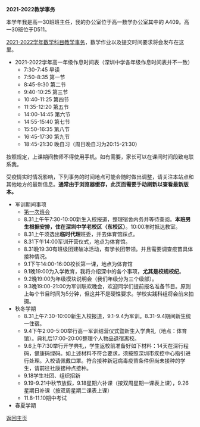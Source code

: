 **2021-2022教学事务**

本学年我是高一30班班主任，我的办公室位于高一数学办公室其中的 A409。高一30班位于D511。

[2021-2022学年数学科目教学事务](https://qiuszms.github.io/2021-2022math)，数学作业以及提交时间要求将会发布在这里。

* 2021-2022学年高一年级作息时间表（深圳中学各年级作息时间表并不一致）
  * 7:30-7:45 早读
  * 7:50-8:35 第一节
  * 8:45-9:30 第二节
  * 9:40-10:25 第三节
  * 10:40-11:25 第四节
  * 11:35-12:20 第五节
  * 14:00-14:45 第六节
  * 14:55-15:40 第七节
  * 15:50-16:35 第八节
  * 16:45-17:30 第九节
  * 18:45-21:30 晚自习（周日晚自习为20:15-21:30）

按照规定，上课期间教师不得使用手机。如有需要，家长可以在课间时间段致电联系我。

受疫情实时情况影响，下列事务的时间地点可能会随时做出调整，请关注本站点和其他地方的最新信息。**通常由于浏览器缓存，此页面需要手动刷新以查看最新版本。**

* 军训期间事项
  * [第一次班会](https://qiuszms.github.io/2021-2022intro1)
  * 8.31上午午7:30-10:00新生入校报道，整理宿舍内务并等待查阅。**本班男生根据安排，住在深圳中学老校区（东校区）**。10:00准时抵达教室。
  * 8.31上午须选出**临时代理**班委，并去体育馆踩点。
  * 8.31下午14:00军训开营仪式，地点为体育馆。
  * 8.31晚19:30有班级团建破冰活动，有学长团带领。并且需要调查疫苗具体接种情况。
  * 9.1下午14:00-16:00校长第一课，地点为体育馆
  * 9.1晚19:00为入学教育，我将介绍深中的各个事项，**尤其是校规校纪**。
  * 9.2晚19:00为年级模块说明会（我们年级分为三个级部）。
  * 9.3晚19:00-21:00为军训联欢晚会，欢迎同学们提前报名准备节目。原则上每个节目时间为5分钟，但这并不是硬性要求。学校实践科组将会前来拍摄。
* 秋冬学期
  * 8.31上午7:30-10:00新生入校报道，9.1-9.4为军训。8.31-9.4期间新生统一住宿。
  * 9.4下午2:00-5:00举行高一军训结营仪式暨新生入学典礼（地点：体育馆）。典礼后17:00-20:00整理个人物品退宿离校。
  * 9.6上午7:30举行开学典礼，学生返校前准备好如下材料：14天在深行程码，健康码绿码。如上述材料不符合要求，须按照深圳市疾控中心指引进行处理。入校请佩戴口罩。符合接种新冠病毒疫苗条件但尚未接种的学生，请前往社康接种点接种。
  * 9.18学生社团、组织招新
  * 9.19-9.21中秋节放假，9.18星期六补课（按双周星期一课表上课），9.26星期日补课（按双周星期二课表上课）
  * 11.8-11.10期中考试
* 春夏学期


[返回主页](https://qiuszms.github.io)
